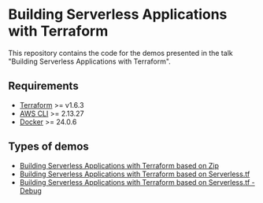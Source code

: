 # Building Serverless Applications with Terraform

This repository contains the code for the demos presented in the talk "Building Serverless Applications with Terraform".

## Requirements

- [Terraform](https://www.terraform.io/downloads.html) >= v1.6.3
- [AWS CLI](https://docs.aws.amazon.com/cli/latest/userguide/installing.html) >= 2.13.27
- [Docker](https://docs.docker.com/install/) >= 24.0.6

## Types of demos

- [Building Serverless Applications with Terraform based on Zip](demo1/README.md)
- [Building Serverless Applications with Terraform based on Serverless.tf](demo2/README.md)
- [Building Serverless Applications with Terraform based on Serverless.tf - Debug](demo3/README.md)
